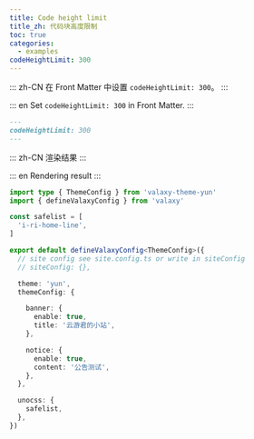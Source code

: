 ```yaml
---
title: Code height limit
title_zh: 代码块高度限制
toc: true
categories:
  - examples
codeHeightLimit: 300
---
```


::: zh-CN
在 Front Matter 中设置 `codeHeightLimit: 300`。
:::

::: en
Set `codeHeightLimit: 300` in Front Matter.
:::

```md [pages/code-height-limit.md]
---
codeHeightLimit: 300
---
```

::: zh-CN
渲染结果
:::

::: en
Rendering result
:::

```ts [valaxy.config.ts]
import type { ThemeConfig } from 'valaxy-theme-yun'
import { defineValaxyConfig } from 'valaxy'

const safelist = [
  'i-ri-home-line',
]

export default defineValaxyConfig<ThemeConfig>({
  // site config see site.config.ts or write in siteConfig
  // siteConfig: {},

  theme: 'yun',
  themeConfig: {

    banner: {
      enable: true,
      title: '云游君的小站',
    },

    notice: {
      enable: true,
      content: '公告测试',
    },
  },

  unocss: {
    safelist,
  },
})
```
